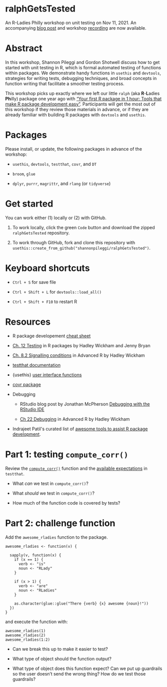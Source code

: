 # ralphGetsTested

An R-Ladies Philly workshop on unit testing on Nov 11, 2021. An
accompanying [blog post](https://www.pipinghotdata.com/posts/2021-11-23-getting-started-with-unit-testing-in-r/) and workshop [recording](https://youtu.be/4bPekjzIYiU) are now available.

# Abstract

In this workshop, Shannon Pileggi and Gordon Shotwell discuss how to get started with unit testing in R, which is formal automated testing of functions within packages. We demonstrate handy functions in `usethis` and `devtools`, strategies for writing tests, debugging techniques, and broad concepts in function writing that facilitate a smoother testing process.

This workshop picks up exactly where we left our little `ralph` (aka **R**-**L**adies **Ph**illy) package one year ago with [“Your first R package in 1 hour: Tools that make R package development easy”](https://www.pipinghotdata.com/posts/2020-10-25-your-first-r-package-in-1-hour/). Participants will get the most out of this workshop if they review those materials in advance, or if they are already familiar with building R packages with `devtools` and `usethis`.


# Packages

Please install, or update, the following packages in advance of the workshop: 

* `usethis`, `devtools`, `testthat`, `covr`, and `DT`

* `broom`, `glue`

* `dplyr`, `purrr`, `magrittr`, and `rlang`  (or `tidyverse`)


# Get started

You can work either (1) locally or (2) with GitHub.

1. To work locally, click the green `Code` button and download the zipped `ralphGetsTested` repository.

2. To work through GitHub, fork and clone this repository with
`usethis::create_from_github("shannonpileggi/ralphGetsTested")`.

# Keyboard shortcuts

* `Ctrl + S` for save file

* `Ctrl + Shift + L` for `devtools::load_all()`

* `Ctrl + Shift + F10` to restart R

# Resources

* R package developement [cheat sheet](https://rklopotek.blog.uksw.edu.pl/files/2017/09/package-development.pdf)

* [Ch. 12 Testing](https://r-pkgs.org/tests.html) in R packages by Hadley Wickham and Jenny Bryan

* [Ch. 8.2 Signalling conditions](https://adv-r.hadley.nz/conditions.html#signalling-conditions) in Advanced R by  Hadley Wickham

* [testthat documentation](https://testthat.r-lib.org/)

* {usethis} [user interface functions](https://usethis.r-lib.org/reference/ui.html)

* [covr package](https://covr.r-lib.org/)

* Debugging
   
   + RStudio blog post by Jonathan McPherson [Debugging with the RStudio IDE](https://support.rstudio.com/hc/en-us/articles/205612627-Debugging-with-the-RStudio-IDE)
   
   + [Ch 22 Debugging](https://adv-r.hadley.nz/debugging.html) in Advanced R by  Hadley Wickham

* Indrajeet Patil's curated list of [awesome tools to assist R package development](https://indrajeetpatil.github.io/awesome-r-pkgtools/).

# Part 1: testing `compute_corr()`

Review the [`compute_corr()`](https://github.com/shannonpileggi/ralph/blob/master/R/compute_corr.R) function and the [available expectations](https://testthat.r-lib.org/reference/index.html) in `testthat`.

* What _can_ we test in `compute_corr()`?
  
* What _should_ we test in `compute_corr()`?
  
* How much of the function code is covered by tests?

# Part 2: challenge function

Add the `awesome_rladies` function to the package.

```
awesome_rladies <- function(v) {
  
  sapply(v, function(x) {
    if (x == 1) {
      verb <- "is"
      noun <- "RLady"
    }
    
    if (x > 1) {
      verb <- "are"
      noun <- "RLadies"
    }
    
    as.character(glue::glue("There {verb} {x} awesome {noun}!"))
  })
}
```

and execute the function with:

```
awesome_rladies(1)
awesome_rladies(2)
awesome_rladies(1:2)
```

* Can we break this up to make it easier to test?

* What type of object should the function output?

* What type of object does this function expect? Can we put up guardrails so the user doesn’t send the wrong thing? How do we test those guardrails?
